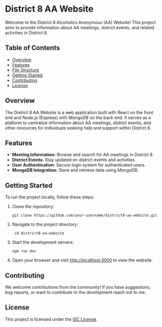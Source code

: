 # District 8 AA Website

Welcome to the District 8 Alcoholics Anonymous (AA) Website! This project aims to provide information about AA meetings, district events, and related activities in District 8.

## Table of Contents

- [Overview](#overview)
- [Features](#features)
- [File Structure](#file-structure)
- [Getting Started](#getting-started)
- [Contributing](#contributing)
- [License](#license)

## Overview

The District 8 AA Website is a web application built with React on the front end and Node.js (Express) with MongoDB on the back end. It serves as a platform to centralize information about AA meetings, district events, and other resources for individuals seeking help and support within District 8.

## Features

- **Meeting Information:** Browse and search for AA meetings in District 8.
- **District Events:** Stay updated on district events and activities.
- **User Authentication:** Secure login system for authenticated users.
- **MongoDB Integration:** Store and retrieve data using MongoDB.

## Getting Started

To run the project locally, follow these steps:

1. Clone the repository:
  
   ```git clone https://github.com/your-username/district8-aa-website.git```

2. Navigate to the project directory:
    
    ``` cd district8-aa-website```
   
3. Start the development servers:

    ``` npm run dev ```

4. Open your browser and visit [http://localhost:3000](http://localhost:3000) to view the website.

## Contributing

We welcome contributions from the community! If you have suggestions, bug reports, or want to contribute to the development reach out to me.


## License

This project is licensed under the [ISC License](LICENSE.md).



